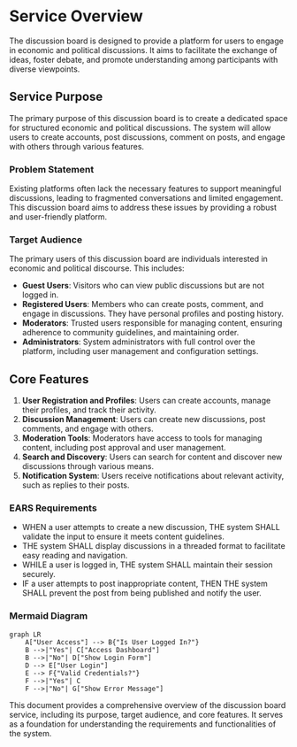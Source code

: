 # Service Overview

The discussion board is designed to provide a platform for users to engage in economic and political discussions. It aims to facilitate the exchange of ideas, foster debate, and promote understanding among participants with diverse viewpoints.

## Service Purpose
The primary purpose of this discussion board is to create a dedicated space for structured economic and political discussions. The system will allow users to create accounts, post discussions, comment on posts, and engage with others through various features.

### Problem Statement
Existing platforms often lack the necessary features to support meaningful discussions, leading to fragmented conversations and limited engagement. This discussion board aims to address these issues by providing a robust and user-friendly platform.

### Target Audience
The primary users of this discussion board are individuals interested in economic and political discourse. This includes:

- **Guest Users**: Visitors who can view public discussions but are not logged in.
- **Registered Users**: Members who can create posts, comment, and engage in discussions. They have personal profiles and posting history.
- **Moderators**: Trusted users responsible for managing content, ensuring adherence to community guidelines, and maintaining order.
- **Administrators**: System administrators with full control over the platform, including user management and configuration settings.

## Core Features

1. **User Registration and Profiles**: Users can create accounts, manage their profiles, and track their activity.
2. **Discussion Management**: Users can create new discussions, post comments, and engage with others.
3. **Moderation Tools**: Moderators have access to tools for managing content, including post approval and user management.
4. **Search and Discovery**: Users can search for content and discover new discussions through various means.
5. **Notification System**: Users receive notifications about relevant activity, such as replies to their posts.

### EARS Requirements

- WHEN a user attempts to create a new discussion, THE system SHALL validate the input to ensure it meets content guidelines.
- THE system SHALL display discussions in a threaded format to facilitate easy reading and navigation.
- WHILE a user is logged in, THE system SHALL maintain their session securely.
- IF a user attempts to post inappropriate content, THEN THE system SHALL prevent the post from being published and notify the user.

### Mermaid Diagram
```mermaid
graph LR
    A["User Access"] --> B{"Is User Logged In?"}
    B -->|"Yes"| C["Access Dashboard"]
    B -->|"No"| D["Show Login Form"]
    D --> E["User Login"]
    E --> F{"Valid Credentials?"}
    F -->|"Yes"| C
    F -->|"No"| G["Show Error Message"]
```

This document provides a comprehensive overview of the discussion board service, including its purpose, target audience, and core features. It serves as a foundation for understanding the requirements and functionalities of the system.